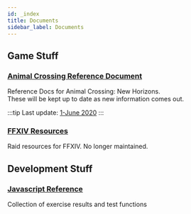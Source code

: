 ```yaml
---
id: _index
title: Documents
sidebar_label: Documents
---
```


## Game Stuff

### [**Animal Crossing Reference Document**](docs/animal-crossing)

Reference Docs for Animal Crossing: New Horizons.  
These will be kept up to date as new information comes out.

:::tip
Last update: [1-June 2020](docs/animal-crossing/new-this-month)
:::

### [**FFXIV Resources**](docs/ffxiv)

Raid resources for FFXIV.
No longer maintained.

## Development Stuff

### [**Javascript Reference**](docs/dev/js)

Collection of exercise results and test functions
